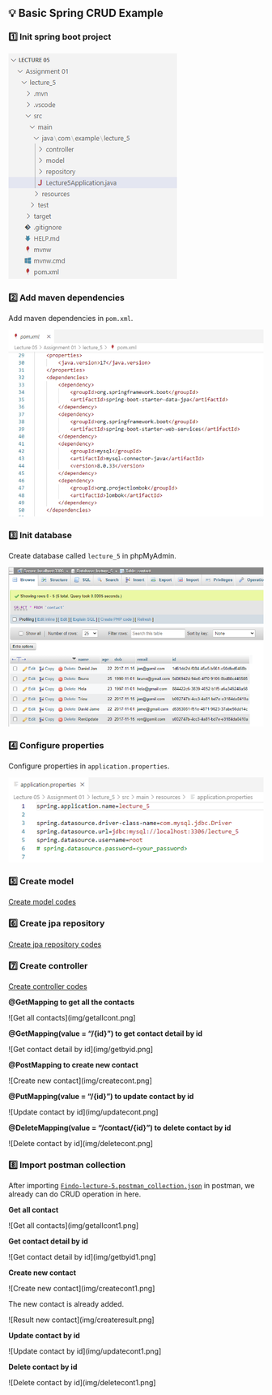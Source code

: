 ## 💡 **Basic Spring CRUD Example**

### 1️⃣ Init spring boot project

![Init spring boot project](img/initproject.png)

### 2️⃣ Add maven dependencies

Add maven dependencies in `pom.xml`.

![Add maven dependencies](img/maven.png)

### 3️⃣ Init database

Create database called `lecture_5` in phpMyAdmin.

![Init database](img/db.png)

### 4️⃣ Configure properties

Configure properties in `application.properties`.

![Configure properties](img/conf.png)

### 5️⃣ Create model

[Create model codes](img/maven.png)

### 6️⃣ Create jpa repository

[Create jpa repository codes](img/maven.png)

### 7️⃣ Create controller

[Create controller codes](img/maven.png)

**@GetMapping to get all the contacts**

![Get all contacts](img/getallcont.png]

**@GetMapping(value = “/{id}”) to get contact detail by id**

![Get contact detail by id](img/getbyid.png]

**@PostMapping to create new contact**

![Create new contact](img/createcont.png]

**@PutMapping(value = “/{id}”) to update contact by id**

![Update contact by id](img/updatecont.png]

**@DeleteMapping(value = “/contact/{id}”) to delete contact by id**

![Delete contact by id](img/deletecont.png]

### 8️⃣ Import postman collection

After importing [`Findo-lecture-5.postman_collection.json`](https://github.com/NguyenVanTrieu/spring-crud/blob/main/image%2FFindo-lecture-5.postman_collection.json) in postman, we already can do CRUD operation in here.

**Get all contact**

![Get all contacts](img/getallcont1.png]

**Get contact detail by id**

![Get contact detail by id](img/getbyid1.png]

**Create new contact**

![Create new contact](img/createcont1.png]

The new contact is already added.

![Result new contact](img/createresult.png]

**Update contact by id**

![Update contact by id](img/updatecont1.png]

**Delete contact by id**

![Delete contact by id](img/deletecont1.png]